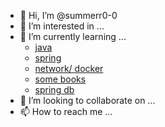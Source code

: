 - 👋 Hi, I’m @summerr0-0
- 👀 I’m interested in ...
- 🌱 I’m currently learning ...
  - [java](https://github.com/summerr0-0/java)
  - [spring](https://github.com/summerr0-0/spring) 
  - [network/ docker](https://github.com/summerr0-0/network)
  - [some books](https://github.com/Good-Developer-9492/RGD-Study)  
  - [spring db](https://github.com/summerr0-0/spring-db/blob/main/README.md)
- 💞️ I’m looking to collaborate on ...
- 📫 How to reach me ...


<!---
summerr0-0/summerr0-0 is a ✨ special ✨ repository because its `README.md` (this file) appears on your GitHub profile.
You can click the Preview link to take a look at your changes.
--->
